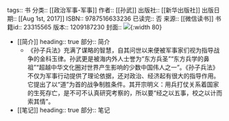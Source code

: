 tags:: 书
分类:: [[政治军事-军事]]
作者:: [[孙武]]
出版社:: [[新华出版社]]
出版日期:: [[Aug 1st, 2017]]
ISBN:: 9787516633236
已读完:: 否
来源:: [[微信读书]]
书籍id:: 23315565
版本:: 1209187230
封面:: ![](https://wfqqreader-1252317822.image.myqcloud.com/cover/565/23315565/s_23315565.jpg){:width 80}

- [[简介]]
  heading:: true
  部分:: 简介
	- 《孙子兵法》充满了谋略的智慧，自其问世以来便被军事家们视为指导战争的金科玉律。孙武更是被海内外人士誉为“东方兵圣”“东方兵学的鼻祖”“超越中华文化圈对世界产生影响的少数中国伟人之一”。《孙子兵法》不仅为军事行动提供了理论依据，还对政治、经济起有很大的指导作用。它提出了以“道”为首的战争制胜条件。其开宗明义：用兵打仗关系着国家的生死存亡，是不可不认真研究考察的，所以要“经之以五事，校之以计而索其情”。
- [[笔记]]
  heading:: true
  部分:: 笔记